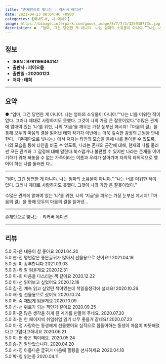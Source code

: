 ```yaml
---
title: "존재만으로 빛나는 - 리커버 에디션"
date: 2021-04-23 08:04:46 +0900
categories: [국내도서, 시-에세이]
image: https://bimage.interpark.com/goods_image/8/7/7/3/325938773s.jpg
description: ●  “엄마, 그건 당연한 게 아니야. 나는 엄마의 소유물이 아니야.”“나는 너를 미워한 적이 없다. 그러나 제대로 사랑하지도 못했다. 그것이 나의 가장 큰 잘못이었다.”수많은 관계에 얽매여 있는 ‘나’를 위한, 나의 ‘지금’을 깨우는 가장 눈부신 메시지!『마음의 결』을 통해 모두의 마음의 결을 읽어낸 
---
```


## **정보**

- **ISBN : 9791196464141**
- **출판사 : 피어오름**
- **출판일 : 20200123**
- **저자 : 태희**

------



## **요약**

●  “엄마, 그건 당연한 게 아니야. 나는 엄마의 소유물이 아니야.”“나는 너를 미워한 적이 없다. 그러나 제대로 사랑하지도 못했다. 그것이 나의 가장 큰 잘못이었다.”수많은 관계에 얽매여 있는 ‘나’를 위한, 나의 ‘지금’을 깨우는 가장 눈부신 메시지!『마음의 결』을 통해 모두의 마음의 결을 읽어낸 태희 작가가 이번에는 더욱 깊숙한 감정의 근원을 안내한다. 『존재만으로 빛나는』에서 저자는 타인의 모습을 통해 나를 돌아볼 수 있도록, 나의 모습을 통해 타인을 비출 수 있도록, 나라는 존재의 근간에 대해, 현재의 나를 둘러싼 모든 관계와 그 감정에 대해 말한다.쑥스럽거나 불편할 수 있지만 나라는 존재를 이야기하기 위해 빼놓을 수 없는 가족이라는 이름과 우리가 살아가며 자의적 타의적으로 맺어야 하는 나를 둘러싼 다...

------

“엄마, 그건 당연한 게 아니야. 나는 엄마의 소유물이 아니야.”
“나는 너를 미워한 적이 없다. 그러나 제대로 사랑하지도 못했다. 그것이 나의 가장 큰 잘못이었다.”

수많은 관계에 얽매여 있는 ‘나’를 위한, 나의 ‘지금’을 깨우는 가장 눈부신 메시지!『마음의 결』을 통해 모두의 마음의 결을 읽어낸... 

------


존재만으로 빛나는 - 리커버 에디션 

------


## **리뷰** 

5.0 국-은 내용이 참 좋아요 2021.04.20 <br/>5.0 현-진 명언같은 좋은글귀가 많아서 선물용으로 샀어요!! 2021.04.19 <br/>5.0 권-미 강추합니다  2021.03.03 <br/>5.0 김-라 잘 읽을게요 2020.12.31 <br/>5.0 이-희 마음을 다스리는 책 같아요 2020.12.22 <br/>5.0 이-선 읽어보고 싶었어요 2020.12.18 <br/>5.0 김-진 계속 읽고 싶었던 책이였는데 책읽을생각에 설레요! 2020.10.26 <br/>5.0 배-영 선물용으로 샀어요 2020.10.24 <br/>5.0 허-숙 재밌게 읽을게요 2020.10.09 <br/>5.0 신-선 위로가 되는 책인거 같아요 2020.09.25 <br/>5.0 민-훈 많은 생각을 하게 된 계기를 만들어 주네요. 2020.07.30 <br/>5.0 최-원 한 페이지씩 쉬엄쉬엄 읽기 너무 좋을거 같네요!  2020.07.23 <br/>5.0 이-정 사랑하는 동생에게 선물했어요 
심적으로 힘들어하는 동생이 마음이 따뜻해졌다고 고맙다고하네요 2020.06.21 <br/>5.0 이-현 좋은 책이에요. 2020.05.24 <br/>5.0 송-진 잘받았습니다. 2020.04.20 <br/>5.0 서-영 아름다운 글귀가 마음에 힐링을 선사하세요 2020.04.18 <br/>5.0 박-영 읽는중 2020.04.11 <br/>